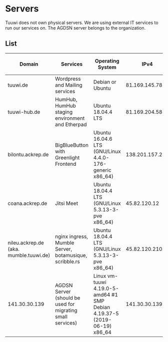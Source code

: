 # Servers

Tuuwi does not own physical servers. We are using external IT services to run our services on. The AGDSN server belongs to the organization.

## List

| Domain                                 | Services                                                   | Operating System                                                          | IPv4            | Provider                                               | Owned by tuuwi |
| -------------------------------------- | ---------------------------------------------------------- | ------------------------------------------------------------------------- | --------------- | ------------------------------------------------------ | -------------- |
| tuuwi.de                               | Wordpress and Mailing services                             | Debian or Ubuntu                                                          | 81.169.145.78   | Strato AG                                              | NO             |
| tuuwi-hub.de                           | HumHub, HumHub staging environment and Etherpad            | Ubuntu 18.04.4 LTS                                                        | 81.169.204.58   | Strato AG                                              | NO             |
| bilontu.ackrep.de                      | BigBlueButton with Greenlight Frontend                     | Ubuntu 16.04.6 LTS (GNU/Linux 4.4.0-176-generic x86_64)                   | 138.201.157.238 | Hetzner Online GmbH                                    | NO             |
| coana.ackrep.de                        | Jitsi Meet                                                 | Ubuntu 18.04.4 LTS (GNU/Linux 5.3.13-3-pve x86_64)                        | 45.82.120.12    | Bero Host (First Colo GmbH, Datacenter: RUB Frankfurt) | NO             |
| nileu.ackrep.de (aka. mumble.tuuwi.de) | nginx ingress, Mumble Server, botamusique, scribble.rs     | Ubuntu 18.04.4 LTS (GNU/Linux 5.3.13-3-pve x86_64)                        | 45.82.120.210   | Bero Host (First Colo GmbH, Datacenter: RUB Frankfurt) | NO             |
| 141.30.30.139                          | AGDSN Server (should be used for migrating small services) | Linux vm-tuuwi 4.19.0-5-amd64 #1 SMP Debian 4.19.37-5 (2019-06-19) x86_64 | 141.30.30.139   | AGDSN                                                  | YES            |
